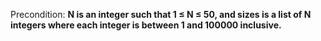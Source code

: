 Precondition: **N is an integer such that 1 ≤ N ≤ 50, and sizes is a list of N integers where each integer is between 1 and 100000 inclusive.**